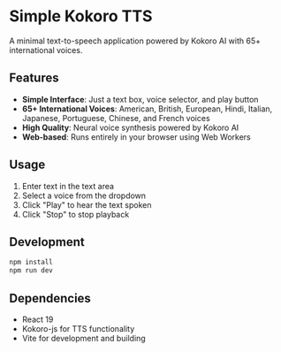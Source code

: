 # Simple Kokoro TTS

A minimal text-to-speech application powered by Kokoro AI with 65+ international voices.

## Features

- **Simple Interface**: Just a text box, voice selector, and play button
- **65+ International Voices**: American, British, European, Hindi, Italian, Japanese, Portuguese, Chinese, and French voices
- **High Quality**: Neural voice synthesis powered by Kokoro AI
- **Web-based**: Runs entirely in your browser using Web Workers

## Usage

1. Enter text in the text area
2. Select a voice from the dropdown
3. Click "Play" to hear the text spoken
4. Click "Stop" to stop playback

## Development

```bash
npm install
npm run dev
```

## Dependencies

- React 19
- Kokoro-js for TTS functionality
- Vite for development and building
